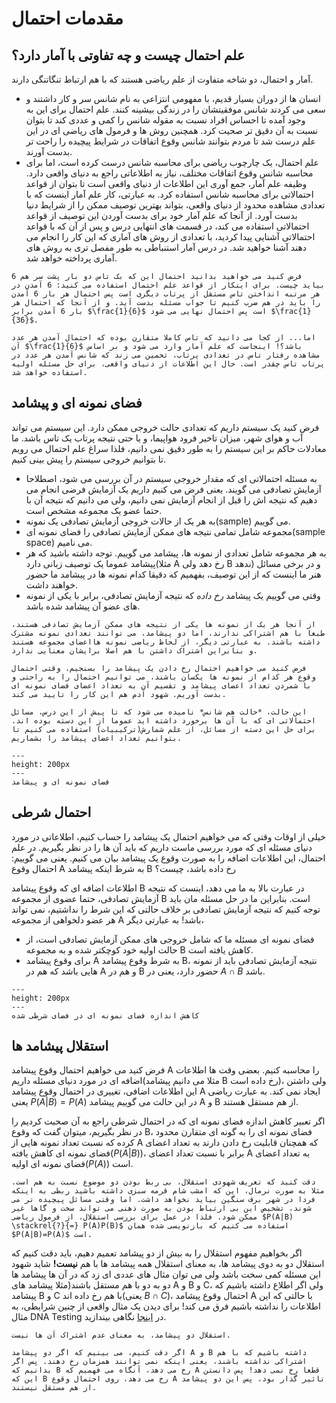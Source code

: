 مقدمات احتمال
========================
## علم احتمال چیست و چه تفاوتی با آمار دارد؟
آمار و احتمال، دو شاخه متفاوت از علم ریاضی هستند که با هم ارتباط تنگاتنگی دارند.
- انسان ها از دوران بسیار قدیم، با مفهومی انتزاعی به نام شانس سر و کار داشتند و سعی می کردند شانس موفقیتشان را در زندگی بیشینه کنند. علم احتمال برای این به وجود آمده تا احساس افراد نسبت به مقوله شانس را کمی و عددی کند تا بتوان نسبت به آن دقیق تر صحیت کرد. همچنین روش ها و فرمول های ریاضی ای در این علم درست شد تا مردم بتوانند شانس وقوع اتفاقات در شرایط پیچیده را راحت تر بدست آورند.
- علم احتمال، یک چارچوب ریاضی برای محاسبه شانس درست کرده است، اما برای محاسبه شانس وقوع اتفاقات مختلف، نیاز به اطلاعاتی راجع به دنیای واقعی دارد. وظیفه علم آمار، جمع آوری این اطلاعات از دنیای واقعی است تا بتوان از قواعد احتمالاتی برای محاسبه شانس استفاده کرد. به عبارتی، کار علم آمار اینست که با تعدادی مشاهده محدود از دنیای واقعی، بتواند بهترین توصیف ممکن را از شرایط دنیا بدست آورد. از آنجا که علم آمار خود برای بدست آوردن این توصیف از قواعد احتمالاتی استفاده می کند، در قسمت های انتهایی درس و پس از آن که با قواعد احتمالاتی آشنایی پیدا کردید، با تعدادی از روش های آماری که این کار را انجام می دهند آشنا خواهید شد. در درس آمار استنباطی به طور مفصل تری به روش های آماری پرداخته خواهد شد.

```{tip} مثال 
فرض کنید می خواهید بدانید احتمال این که بک تاس دو بار پشت سر هم 6 بیاید چیست. برای اینکار از قواعد علم احتمال استفاده می کنید: 6 آمدن در هر مرتبه انداختن تاس مستقل از پرتاب دیگری است پس احتمال هر بار 6 آمدن را باید در هم ضرب کنیم تا جواب مسئله بدست آید. و از آنجا که احتمال هر بار 6 آمدن برابر $\frac{1}{6}$ است پس احتمال نهایی می شود $\frac{1}{36}$.

اما... از کجا می دانید که تاس کاملا متقارن بوده که احتمال آمدن هر عدد آن $\frac{1}{6}$ باشد؟! اینجاست که علم آمار وارد می شود و بر اساس مشاهده رفتار تاس در تعدادی پرتاب، تخمین می زند که شانس آمدن هر عدد در پرتاب تاس چقدر است. حال این اطلاعات از دنیای واقعی، برای حل مسئله اولیه استفاده خواهد شد. 
```
## فضای نمونه ای و پیشامد
فرض کنید یک سیستم داریم که تعدادی حالت خروجی ممکن دارد. این سیستم می تواند آب و هوای شهر، میزان تاخیر فرود هواپیما، و یا حتی نتیجه پرتاب یک تاس باشد. ما معادلات حاکم بر این سیستم را به طور دقیق نمی دانیم، فلذا سراغ علم احتمال می رویم تا بتوانیم خروجی سیستم را پیش بینی کنیم.
- به مسئله احتمالاتی ای که مقدار خروجی سیستم در آن بررسی می شود، اصطلاحا آزمایش تصادفی می گویند. یعنی فرض می کنیم داریم یک آزمایش فرضی انجام می دهیم که نتیجه اش را قبل از انجام آزمایش نمی دانیم، ولی می دانیم که نتیجه آن با حتما عضو یک مجموعه مشخص است.
- به هر یک از حالات خروجی آزمایش تصادفی یک نمونه(sample) می گوییم.
- مجموعه شامل تمامی نتیجه های ممکن آزمایش تصادفی را فضای نمونه ای(sample space) می نامیم.
- به هر مجموعه شامل تعدادی از نمونه ها، پیشامد می گوییم. توجه داشته باشید که هر پیشامد عموما یک توصیف زبانی دارد(مثلا A رخ دهد ولی B ندهد) و در برخی مسائل هنر ما اینست که از این توصیف، بفهمیم که دقیقا کدام نمونه ها در پیشامد ما حضور خواهند داشت.
- وقتی می گوییم یک پیشامد *رخ داده* که نتیجه آزمایش تصادفی، برابر با یکی از نمونه های عضو آن پیشامد شده باشد.

```{admonition} نکته
از آنجا هر یک از نمونه ها یکی از نتیجه های ممکن آزمایش تصادفی هستند، طبعا با هم اشتراکی ندارند، اما دو پیشامد، می توانند تعدادی نمونه مشترک داشته باشند. به عبارتی دیگر، از لحاظ ریاضی نمونه هااعضای مجموعه هستند و بنابراین اشتراک داشتن با هم اصلا برایشان معنایی ندارد.
```

```{admonition} نکته
فرض کنید می خواهیم احتمال رخ دادن یک پیشامد را بسنجیم. وقتی احتمال وقوع هر کدام از نمونه ها یکسان باشند، می توانیم احتمال را به راحتی و با شمردن تعداد اعضای پیشامد و تقسیم آن به تعداد اعضای فضای نمونه ای بدست آوریم. شهود آدم هم این کار را تایید می کند.

این حالت، *حالت هم شانس* نامیده می شود که تا پیش از این درس، مسائل احتمالاتی ای که با آن ها برخورد داشته اید عموما از این دسته بوده اند. برای حل این دسته از مسائل، از علم شمارش(ترکیبیات) استفاده می کنیم تا بتوانیم تعداد اعضای پیشامد را بشماریم.
```
```{figure} images/0/sample_space.gif
---
height: 200px
---
فضای نمونه ای و پیشامد
```
## احتمال شرطی
خیلی از اوقات وقتی که می خواهیم احتمال یک پیشامد را حساب کنیم، اطلاعاتی در مورد دنیای مسئله ای که مورد بررسی ماست داریم که باید آن ها را در نظر بگیریم. در علم احتمال، این اطلاعات اضافه را به صورت وقوع یک پیشامد بیان می کنیم. یعنی می گوییم: احتمال وقوع A به شرط اینکه پیشامد B رخ داده باشد، چیست؟

اطلاعات اضافه ای که وقوع پیشامد B در عبارت بالا به ما می دهد، اینست که نتیجه آزمایش تصادفی، حتما عضوی از مجموعه B است. بنابراین ما در حل مسئله مان باید توجه کنیم که نتیجه آزمایش تصادفی بر خلاف حالتی که این شرط را نداشتیم، نمی تواند هر عضو دلخواهی از مجموعه A باشد! به عبارتی دیگر،
- فضای نمونه ای مسئله ما که شامل خروجی های ممکن آزمایش تصادفی است، از حالت اولیه خود کوچکتر شده و به مجموعه B کاهش یافته است.
- برای وقوع پیشامد A به شرط وقوع پیشامد B، نتیجه آزمایش تصادفی باید از نمونه هایی باشد که هم در A و هم در B حضور دارد، یعنی در  $A \cap B$ باشد.
```{figure} images/0/sample_space_reduction.png
---
height: 200px
---
کاهش اندازه فضای نمونه ای در فضای شرطی شده
```
## استقلال پیشامد ها
فرض کنید می خواهیم احتمال وقوع پیشامد A را محاسبه کنیم. بعضی وقت ها اطلاعات اضافه ای در مورد دنیای مسئله داریم(مثلا می دانیم پیشامد B رخ داده است)، ولی داشتن این اطلاعات اضافی، تغییری در احتمال وقوع پیشامد A ایجاد نمی کند. به عبارت ریاضی یعنی $P(A|B)=P(A)$ در این حالت می گوییم پیشامد A و B از هم مستقل هستند.

اگر تعبیر کاهش اندازه فضای نمونه ای که در احتمال شرطی راجع به آن صحبت کردیم را در نظر بگیریم، میتوان گفت که وقوع B، فضای نمونه ای را به گونه ای متقارن محدود کرده که نسبت تعداد نمونه هایی از A که همچنان قابلیت رخ دادن دارند به تعداد اعضای فضای نمونه ای کاهش یافته($P(A|B)$)، برابر با نسبت تعداد اعضای A به تعداد اعضای فضای نمونه ای اولیه($P(A)$) است.

```{admonition} نکته
دقت کنید که تعریف شهودی استقلال، بی ربط بودن دو موضوع نسبت به هم است. مثلا به صورت نرمال، این که امشب شام قرمه سبزی داشته باشید ربطی به اینکه فردا در شهر برف سنگین بیاید نخواهد داشت. اما وقتی مسائل پیچیده تر می شوند، تشخیص این بی ارتباط بودن به صورت ذهنی می تواند سخت و گاها غیر ممکن شود. فلذا در عمل برای بررسی استقلال، از فرمول ریاضی $P(A|B) \stackrel{?}{=} P(A)P(B)$ استفاده می کنیم که بازنویسی شده همان $P(A|B)=P(A)$ است.
```
اگر بخواهیم مفهوم استقلال را به بیش از دو پیشامد تعمیم دهیم، باید دقت کنیم که استقلال دو به دوی پیشامد ها، به معنای استقلال همه پیشامد ها با هم **نیست!** شاید شهود این مسئله کمی سخت باشد ولی می توان مثال های عددی ای زد که در آن ها پیشامد ها دو به دو با هم مستقل باشند(مثلا پیشامد های A و B و C، ولی اگر اطلاع داشته باشیم که پیشامد B و C با هم رخ داده اند(یعنی $B \cap C$)، احتمال وقوع پیشامد A با حالتی که این اطلاعات را نداشته باشیم فرق می کند! برای دیدن یک مثال واقعی از چنین شرایطی، به مثال DNA Testing در
[اینجا](https://eng.libretexts.org/Bookshelves/Computer_Science/Programming_and_Computation_Fundamentals/Mathematics_for_Computer_Science_(Lehman_Leighton_and_Meyer)/04%3A_Probability/17%3A_Conditional_Probability/17.08%3A_Mutual_Independence) نگاهی بیندازید.
```{warning}
استقلال دو پیشامد، به معنای عدم اشتراک آن ها نیست.

اگر دقت کنیم، می بینیم که اگر دو پیشامد A و B داشته باشیم که با هم اشتراکی نداشته باشند، یعنی اینکه نمی توانند همزمان رخ دهند. پس اگر بدانیم که B رخ می دهد، آنگاه می فهمیم که A قطعا رخ نمی دهد! پس دانستن این که B رخ می دهد، روی احتمال وقوع A تاثیر گذار بود، پس این دو پیشامد از هم مستقل نیستند.
```
